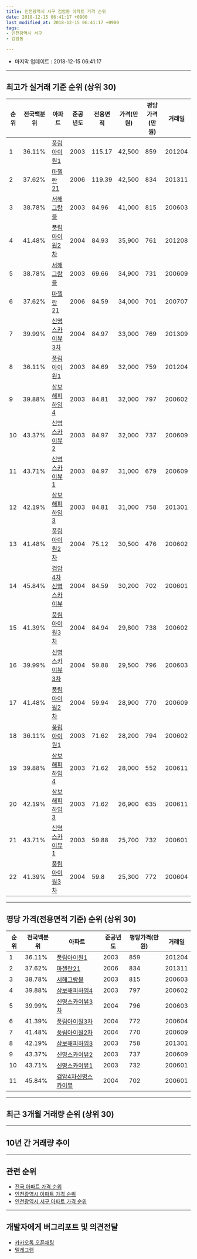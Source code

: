 ```yaml
---
title: 인천광역시 서구 검암동 아파트 가격 순위
date: 2018-12-15 06:41:17 +0900
last_modified_at: 2018-12-15 06:41:17 +0900
tags:
- 인천광역시 서구
- 검암동

---
```


* 마지막 업데이트 : 2018-12-15 06:41:17

---

## 최고가 실거래 기준 순위 (상위 30)


|순위|전국백분위|아파트|준공년도|전용면적|가격(만원)|평당가격(만원)|거래일|
|---|---|---|---|---|---|---|---|
|1|36.11%|[풍림아이원1](https://search.naver.com/search.naver?query=%EC%9D%B8%EC%B2%9C%EA%B4%91%EC%97%AD%EC%8B%9C+%EC%84%9C%EA%B5%AC+%EA%B2%80%EC%95%94%EB%8F%99+%ED%92%8D%EB%A6%BC%EC%95%84%EC%9D%B4%EC%9B%901)|2003|115.17|42,500|859|201204|
|2|37.62%|[마젤란21](https://search.naver.com/search.naver?query=%EC%9D%B8%EC%B2%9C%EA%B4%91%EC%97%AD%EC%8B%9C+%EC%84%9C%EA%B5%AC+%EA%B2%80%EC%95%94%EB%8F%99+%EB%A7%88%EC%A0%A4%EB%9E%8021)|2006|119.39|42,500|834|201311|
|3|38.78%|[서해그랑블](https://search.naver.com/search.naver?query=%EC%9D%B8%EC%B2%9C%EA%B4%91%EC%97%AD%EC%8B%9C+%EC%84%9C%EA%B5%AC+%EA%B2%80%EC%95%94%EB%8F%99+%EC%84%9C%ED%95%B4%EA%B7%B8%EB%9E%91%EB%B8%94)|2003|84.96|41,000|815|200603|
|4|41.48%|[풍림아이원2차](https://search.naver.com/search.naver?query=%EC%9D%B8%EC%B2%9C%EA%B4%91%EC%97%AD%EC%8B%9C+%EC%84%9C%EA%B5%AC+%EA%B2%80%EC%95%94%EB%8F%99+%ED%92%8D%EB%A6%BC%EC%95%84%EC%9D%B4%EC%9B%902%EC%B0%A8)|2004|84.93|35,900|761|201208|
|5|38.78%|[서해그랑블](https://search.naver.com/search.naver?query=%EC%9D%B8%EC%B2%9C%EA%B4%91%EC%97%AD%EC%8B%9C+%EC%84%9C%EA%B5%AC+%EA%B2%80%EC%95%94%EB%8F%99+%EC%84%9C%ED%95%B4%EA%B7%B8%EB%9E%91%EB%B8%94)|2003|69.66|34,900|731|200609|
|6|37.62%|[마젤란21](https://search.naver.com/search.naver?query=%EC%9D%B8%EC%B2%9C%EA%B4%91%EC%97%AD%EC%8B%9C+%EC%84%9C%EA%B5%AC+%EA%B2%80%EC%95%94%EB%8F%99+%EB%A7%88%EC%A0%A4%EB%9E%8021)|2006|84.59|34,000|701|200707|
|7|39.99%|[신명스카이뷰3차](https://search.naver.com/search.naver?query=%EC%9D%B8%EC%B2%9C%EA%B4%91%EC%97%AD%EC%8B%9C+%EC%84%9C%EA%B5%AC+%EA%B2%80%EC%95%94%EB%8F%99+%EC%8B%A0%EB%AA%85%EC%8A%A4%EC%B9%B4%EC%9D%B4%EB%B7%B03%EC%B0%A8)|2004|84.97|33,000|769|201309|
|8|36.11%|[풍림아이원1](https://search.naver.com/search.naver?query=%EC%9D%B8%EC%B2%9C%EA%B4%91%EC%97%AD%EC%8B%9C+%EC%84%9C%EA%B5%AC+%EA%B2%80%EC%95%94%EB%8F%99+%ED%92%8D%EB%A6%BC%EC%95%84%EC%9D%B4%EC%9B%901)|2003|84.69|32,000|759|201204|
|9|39.88%|[삼보해피하임4](https://search.naver.com/search.naver?query=%EC%9D%B8%EC%B2%9C%EA%B4%91%EC%97%AD%EC%8B%9C+%EC%84%9C%EA%B5%AC+%EA%B2%80%EC%95%94%EB%8F%99+%EC%82%BC%EB%B3%B4%ED%95%B4%ED%94%BC%ED%95%98%EC%9E%844)|2003|84.81|32,000|797|200602|
|10|43.37%|[신명스카이뷰2](https://search.naver.com/search.naver?query=%EC%9D%B8%EC%B2%9C%EA%B4%91%EC%97%AD%EC%8B%9C+%EC%84%9C%EA%B5%AC+%EA%B2%80%EC%95%94%EB%8F%99+%EC%8B%A0%EB%AA%85%EC%8A%A4%EC%B9%B4%EC%9D%B4%EB%B7%B02)|2003|84.97|32,000|737|200609|
|11|43.71%|[신명스카이뷰1](https://search.naver.com/search.naver?query=%EC%9D%B8%EC%B2%9C%EA%B4%91%EC%97%AD%EC%8B%9C+%EC%84%9C%EA%B5%AC+%EA%B2%80%EC%95%94%EB%8F%99+%EC%8B%A0%EB%AA%85%EC%8A%A4%EC%B9%B4%EC%9D%B4%EB%B7%B01)|2003|84.97|31,000|679|200609|
|12|42.19%|[삼보해피하임3](https://search.naver.com/search.naver?query=%EC%9D%B8%EC%B2%9C%EA%B4%91%EC%97%AD%EC%8B%9C+%EC%84%9C%EA%B5%AC+%EA%B2%80%EC%95%94%EB%8F%99+%EC%82%BC%EB%B3%B4%ED%95%B4%ED%94%BC%ED%95%98%EC%9E%843)|2003|84.81|31,000|758|201301|
|13|41.48%|[풍림아이원2차](https://search.naver.com/search.naver?query=%EC%9D%B8%EC%B2%9C%EA%B4%91%EC%97%AD%EC%8B%9C+%EC%84%9C%EA%B5%AC+%EA%B2%80%EC%95%94%EB%8F%99+%ED%92%8D%EB%A6%BC%EC%95%84%EC%9D%B4%EC%9B%902%EC%B0%A8)|2004|75.12|30,500|476|200602|
|14|45.84%|[검암4차신명스카이뷰](https://search.naver.com/search.naver?query=%EC%9D%B8%EC%B2%9C%EA%B4%91%EC%97%AD%EC%8B%9C+%EC%84%9C%EA%B5%AC+%EA%B2%80%EC%95%94%EB%8F%99+%EA%B2%80%EC%95%944%EC%B0%A8%EC%8B%A0%EB%AA%85%EC%8A%A4%EC%B9%B4%EC%9D%B4%EB%B7%B0)|2004|84.59|30,200|702|200601|
|15|41.39%|[풍림아이원3차](https://search.naver.com/search.naver?query=%EC%9D%B8%EC%B2%9C%EA%B4%91%EC%97%AD%EC%8B%9C+%EC%84%9C%EA%B5%AC+%EA%B2%80%EC%95%94%EB%8F%99+%ED%92%8D%EB%A6%BC%EC%95%84%EC%9D%B4%EC%9B%903%EC%B0%A8)|2004|84.94|29,800|738|200602|
|16|39.99%|[신명스카이뷰3차](https://search.naver.com/search.naver?query=%EC%9D%B8%EC%B2%9C%EA%B4%91%EC%97%AD%EC%8B%9C+%EC%84%9C%EA%B5%AC+%EA%B2%80%EC%95%94%EB%8F%99+%EC%8B%A0%EB%AA%85%EC%8A%A4%EC%B9%B4%EC%9D%B4%EB%B7%B03%EC%B0%A8)|2004|59.88|29,500|796|200603|
|17|41.48%|[풍림아이원2차](https://search.naver.com/search.naver?query=%EC%9D%B8%EC%B2%9C%EA%B4%91%EC%97%AD%EC%8B%9C+%EC%84%9C%EA%B5%AC+%EA%B2%80%EC%95%94%EB%8F%99+%ED%92%8D%EB%A6%BC%EC%95%84%EC%9D%B4%EC%9B%902%EC%B0%A8)|2004|59.94|28,900|770|200609|
|18|36.11%|[풍림아이원1](https://search.naver.com/search.naver?query=%EC%9D%B8%EC%B2%9C%EA%B4%91%EC%97%AD%EC%8B%9C+%EC%84%9C%EA%B5%AC+%EA%B2%80%EC%95%94%EB%8F%99+%ED%92%8D%EB%A6%BC%EC%95%84%EC%9D%B4%EC%9B%901)|2003|71.62|28,200|794|200602|
|19|39.88%|[삼보해피하임4](https://search.naver.com/search.naver?query=%EC%9D%B8%EC%B2%9C%EA%B4%91%EC%97%AD%EC%8B%9C+%EC%84%9C%EA%B5%AC+%EA%B2%80%EC%95%94%EB%8F%99+%EC%82%BC%EB%B3%B4%ED%95%B4%ED%94%BC%ED%95%98%EC%9E%844)|2003|71.62|28,000|552|200611|
|20|42.19%|[삼보해피하임3](https://search.naver.com/search.naver?query=%EC%9D%B8%EC%B2%9C%EA%B4%91%EC%97%AD%EC%8B%9C+%EC%84%9C%EA%B5%AC+%EA%B2%80%EC%95%94%EB%8F%99+%EC%82%BC%EB%B3%B4%ED%95%B4%ED%94%BC%ED%95%98%EC%9E%843)|2003|71.62|26,900|635|200611|
|21|43.71%|[신명스카이뷰1](https://search.naver.com/search.naver?query=%EC%9D%B8%EC%B2%9C%EA%B4%91%EC%97%AD%EC%8B%9C+%EC%84%9C%EA%B5%AC+%EA%B2%80%EC%95%94%EB%8F%99+%EC%8B%A0%EB%AA%85%EC%8A%A4%EC%B9%B4%EC%9D%B4%EB%B7%B01)|2003|59.88|25,700|732|200601|
|22|41.39%|[풍림아이원3차](https://search.naver.com/search.naver?query=%EC%9D%B8%EC%B2%9C%EA%B4%91%EC%97%AD%EC%8B%9C+%EC%84%9C%EA%B5%AC+%EA%B2%80%EC%95%94%EB%8F%99+%ED%92%8D%EB%A6%BC%EC%95%84%EC%9D%B4%EC%9B%903%EC%B0%A8)|2004|59.8|25,300|772|200604|


---

## 평당 가격(전용면적 기준) 순위 (상위 30)


|순위|전국백분위|아파트|준공년도|평당가격(만원)|거래일|
|---|---|---|---|---|---|
|1|36.11%|[풍림아이원1](https://search.naver.com/search.naver?query=%EC%9D%B8%EC%B2%9C%EA%B4%91%EC%97%AD%EC%8B%9C+%EC%84%9C%EA%B5%AC+%EA%B2%80%EC%95%94%EB%8F%99+%ED%92%8D%EB%A6%BC%EC%95%84%EC%9D%B4%EC%9B%901)|2003|859|201204|
|2|37.62%|[마젤란21](https://search.naver.com/search.naver?query=%EC%9D%B8%EC%B2%9C%EA%B4%91%EC%97%AD%EC%8B%9C+%EC%84%9C%EA%B5%AC+%EA%B2%80%EC%95%94%EB%8F%99+%EB%A7%88%EC%A0%A4%EB%9E%8021)|2006|834|201311|
|3|38.78%|[서해그랑블](https://search.naver.com/search.naver?query=%EC%9D%B8%EC%B2%9C%EA%B4%91%EC%97%AD%EC%8B%9C+%EC%84%9C%EA%B5%AC+%EA%B2%80%EC%95%94%EB%8F%99+%EC%84%9C%ED%95%B4%EA%B7%B8%EB%9E%91%EB%B8%94)|2003|815|200603|
|4|39.88%|[삼보해피하임4](https://search.naver.com/search.naver?query=%EC%9D%B8%EC%B2%9C%EA%B4%91%EC%97%AD%EC%8B%9C+%EC%84%9C%EA%B5%AC+%EA%B2%80%EC%95%94%EB%8F%99+%EC%82%BC%EB%B3%B4%ED%95%B4%ED%94%BC%ED%95%98%EC%9E%844)|2003|797|200602|
|5|39.99%|[신명스카이뷰3차](https://search.naver.com/search.naver?query=%EC%9D%B8%EC%B2%9C%EA%B4%91%EC%97%AD%EC%8B%9C+%EC%84%9C%EA%B5%AC+%EA%B2%80%EC%95%94%EB%8F%99+%EC%8B%A0%EB%AA%85%EC%8A%A4%EC%B9%B4%EC%9D%B4%EB%B7%B03%EC%B0%A8)|2004|796|200603|
|6|41.39%|[풍림아이원3차](https://search.naver.com/search.naver?query=%EC%9D%B8%EC%B2%9C%EA%B4%91%EC%97%AD%EC%8B%9C+%EC%84%9C%EA%B5%AC+%EA%B2%80%EC%95%94%EB%8F%99+%ED%92%8D%EB%A6%BC%EC%95%84%EC%9D%B4%EC%9B%903%EC%B0%A8)|2004|772|200604|
|7|41.48%|[풍림아이원2차](https://search.naver.com/search.naver?query=%EC%9D%B8%EC%B2%9C%EA%B4%91%EC%97%AD%EC%8B%9C+%EC%84%9C%EA%B5%AC+%EA%B2%80%EC%95%94%EB%8F%99+%ED%92%8D%EB%A6%BC%EC%95%84%EC%9D%B4%EC%9B%902%EC%B0%A8)|2004|770|200609|
|8|42.19%|[삼보해피하임3](https://search.naver.com/search.naver?query=%EC%9D%B8%EC%B2%9C%EA%B4%91%EC%97%AD%EC%8B%9C+%EC%84%9C%EA%B5%AC+%EA%B2%80%EC%95%94%EB%8F%99+%EC%82%BC%EB%B3%B4%ED%95%B4%ED%94%BC%ED%95%98%EC%9E%843)|2003|758|201301|
|9|43.37%|[신명스카이뷰2](https://search.naver.com/search.naver?query=%EC%9D%B8%EC%B2%9C%EA%B4%91%EC%97%AD%EC%8B%9C+%EC%84%9C%EA%B5%AC+%EA%B2%80%EC%95%94%EB%8F%99+%EC%8B%A0%EB%AA%85%EC%8A%A4%EC%B9%B4%EC%9D%B4%EB%B7%B02)|2003|737|200609|
|10|43.71%|[신명스카이뷰1](https://search.naver.com/search.naver?query=%EC%9D%B8%EC%B2%9C%EA%B4%91%EC%97%AD%EC%8B%9C+%EC%84%9C%EA%B5%AC+%EA%B2%80%EC%95%94%EB%8F%99+%EC%8B%A0%EB%AA%85%EC%8A%A4%EC%B9%B4%EC%9D%B4%EB%B7%B01)|2003|732|200601|
|11|45.84%|[검암4차신명스카이뷰](https://search.naver.com/search.naver?query=%EC%9D%B8%EC%B2%9C%EA%B4%91%EC%97%AD%EC%8B%9C+%EC%84%9C%EA%B5%AC+%EA%B2%80%EC%95%94%EB%8F%99+%EA%B2%80%EC%95%944%EC%B0%A8%EC%8B%A0%EB%AA%85%EC%8A%A4%EC%B9%B4%EC%9D%B4%EB%B7%B0)|2004|702|200601|


---

## 최근 3개월 거래량 순위 (상위 30)


<div style="width:100%;">
    <canvas id="deal_count_ranking" height="250"></canvas>
</div>


<script>
new Chart(document.getElementById("deal_count_ranking"), {
    type: 'horizontalBar',
    data: {
        labels: ['서해그랑블', '풍림아이원2차', '풍림아이원3차', '신명스카이뷰3차', '삼보해피하임4', '풍림아이원1', '검암4차신명스카이뷰', '신명스카이뷰1', '신명스카이뷰2', '삼보해피하임3', '마젤란21'],
        datasets: [{
            label: '실거래 수',
            data: [14, 11, 8, 8, 5, 3, 2, 2, 1, 1, 1],
            borderColor: "rgba(255, 0, 128, 1)",
            backgroundColor: "rgba(255, 0, 128, 0.5)",
            fill: false,
        }]
    },
    options: {
        responsive: true,
        title: {
            display: true,
            text: '최근 3개월 거래량 순위'
        },
        tooltips: {
            mode: 'index',
            intersect: false,
            callbacks: {
                title: function(tooltipItems, data) {
                    return "실거래 수:";
                },
                label: function(tooltipItem, data) {
                    return data.labels[tooltipItem.index] + ": " + tooltipItem.xLabel;
                }
            }
        },
        hover: {
            mode: 'nearest',
            intersect: true
        },
        scales: {
            xAxes: [{
                display: true,
                scaleLabel: {
                    display: true,
                    labelString: '실거래 수'
                },
                ticks: {
                    suggestedMin: 0,
                }
            }],
            yAxes: [{
                display: true,
                ticks: {
                    autoSkip: false,
                    callback: function(value, index, values) {
                        if (value.length > 15)
                            return value.substr(0, 13) + "...";
                        else
                            return value;
                    }
                },
                scaleLabel: {
                    display: false,
                }
            }]
        }
    }
});

</script>


---

## 10년 간 거래량 추이


<div style="width:100%;">
    <canvas id="deal_progress" height="250"></canvas>
</div>

<script>
new Chart(document.getElementById("deal_progress"), {
    type: 'line',
    data: {
        labels: ['200812','200901','200902','200903','200904','200905','200906','200907','200908','200909','200910','200911','200912','201001','201002','201003','201004','201005','201006','201007','201008','201009','201010','201011','201012','201101','201102','201103','201104','201105','201106','201107','201108','201109','201110','201111','201112','201201','201202','201203','201204','201205','201206','201207','201208','201209','201210','201211','201212','201301','201302','201303','201304','201305','201306','201307','201308','201309','201310','201311','201312','201401','201402','201403','201404','201405','201406','201407','201408','201409','201410','201411','201412','201501','201502','201503','201504','201505','201506','201507','201508','201509','201510','201511','201512','201601','201602','201603','201604','201605','201606','201607','201608','201609','201610','201611','201612','201701','201702','201703','201704','201705','201706','201707','201708','201709','201710','201711','201712','201801','201802','201803','201804','201805','201806','201807','201808','201809','201810','201811','201812'],
        datasets: [{
            label: '실거래 수',
            pointRadius: 1,
            data: [7, 13, 15, 22, 19, 27, 53, 37, 49, 31, 17, 19, 13, 7, 14, 23, 17, 17, 9, 4, 10, 13, 22, 24, 23, 46, 32, 28, 24, 19, 10, 9, 21, 11, 15, 11, 17, 12, 15, 24, 26, 24, 12, 13, 15, 12, 28, 20, 15, 20, 13, 23, 26, 24, 29, 24, 30, 41, 42, 32, 32, 38, 45, 33, 16, 25, 22, 27, 34, 36, 31, 18, 20, 63, 59, 58, 38, 47, 38, 28, 26, 31, 33, 19, 12, 15, 16, 28, 40, 35, 39, 31, 31, 33, 43, 24, 6, 11, 12, 25, 24, 24, 52, 27, 21, 12, 23, 21, 10, 18, 15, 28, 13, 24, 16, 17, 31, 47, 42, 10, 4],
            borderColor: "rgba(255, 201, 14, 1)",
            backgroundColor: "rgba(255, 201, 14, 0.5)",
            fill: true,
        }]
    },
    options: {
        responsive: true,
        title: {
            display: true,
            text: '10년간 거래량 추이'
        },
        tooltips: {
            mode: 'index',
            intersect: false,
        },
        hover: {
            mode: 'nearest',
            intersect: true
        },
        scales: {
            xAxes: [{
                display: true,
                scaleLabel: {
                    display: true,
                    labelString: '년/월'
                }
            }],
            yAxes: [{
                display: true,
                ticks: {
                    suggestedMin: 0,
                },
                scaleLabel: {
                    display: true,
                    labelString: '실거래 수'
                }
            }]
        }
    }
});

</script>


---

## 관련 순위

- [전국 아파트 가격 순위](https://inasie.github.io/apt-ranking/전국)
- [인천광역시 아파트 가격 순위](https://inasie.github.io/apt-ranking/인천광역시)
- [인천광역시 서구 아파트 가격 순위](https://inasie.github.io/apt-ranking/인천광역시-서구)


---

## 개발자에게 버그리포트 및 의견전달

- [카카오톡 오픈채팅](https://open.kakao.com/o/gLJUAP4)
- [텔레그램](https://t.me/inasie)

